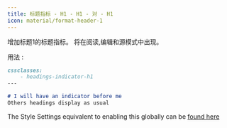 ```yaml
---
title: 标题指标 - H1 - H1 - 对 - H1
icon: material/format-header-1
---
```


增加标题1的标题指标。 将在阅读,编辑和源模式中出现。

用法 :
```md
cssclasses:
    - headings-indicator-h1
---

# I will have an indicator before me
Others headings display as usual
```

The Style Settings equivalent to enabling this globally can be [found here](../../Style-Settings/Editor/Typography/headings/index.md#for-heading-1)